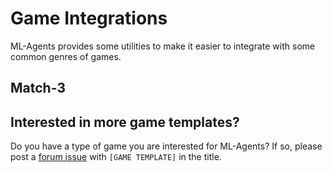 # Game Integrations
ML-Agents provides some utilities to make it easier to integrate with some common genres of games.

## Match-3


## Interested in more game templates?
Do you have a type of game you are interested for ML-Agents? If so, please post a
[forum issue](https://forum.unity.com/forums/ml-agents.453/) with `[GAME TEMPLATE]` in the title.
